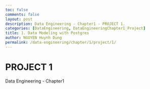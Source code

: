 ```yaml
---
toc: false
comments: false
layout: post
description: Data Engineering - Chapter1 - PROJECT 1.
categories: [DataEngineering, DataEngineeringChapter1_Project]
title: 1. Data Modeling with Postgres
author: NGUYEN Huynh Dung
permalink: /data-engineering/chapter/1/project/1/
---
```


# PROJECT 1
Data Engineering - Chapter1



